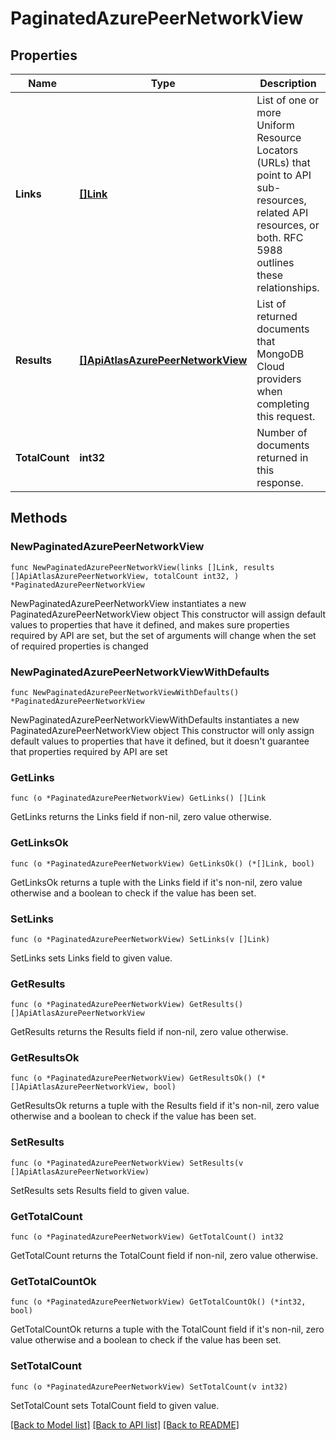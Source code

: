 # PaginatedAzurePeerNetworkView

## Properties

Name | Type | Description | Notes
------------ | ------------- | ------------- | -------------
**Links** | [**[]Link**](Link.md) | List of one or more Uniform Resource Locators (URLs) that point to API sub-resources, related API resources, or both. RFC 5988 outlines these relationships. | [readonly] 
**Results** | [**[]ApiAtlasAzurePeerNetworkView**](ApiAtlasAzurePeerNetworkView.md) | List of returned documents that MongoDB Cloud providers when completing this request. | [readonly] 
**TotalCount** | **int32** | Number of documents returned in this response. | [readonly] 

## Methods

### NewPaginatedAzurePeerNetworkView

`func NewPaginatedAzurePeerNetworkView(links []Link, results []ApiAtlasAzurePeerNetworkView, totalCount int32, ) *PaginatedAzurePeerNetworkView`

NewPaginatedAzurePeerNetworkView instantiates a new PaginatedAzurePeerNetworkView object
This constructor will assign default values to properties that have it defined,
and makes sure properties required by API are set, but the set of arguments
will change when the set of required properties is changed

### NewPaginatedAzurePeerNetworkViewWithDefaults

`func NewPaginatedAzurePeerNetworkViewWithDefaults() *PaginatedAzurePeerNetworkView`

NewPaginatedAzurePeerNetworkViewWithDefaults instantiates a new PaginatedAzurePeerNetworkView object
This constructor will only assign default values to properties that have it defined,
but it doesn't guarantee that properties required by API are set

### GetLinks

`func (o *PaginatedAzurePeerNetworkView) GetLinks() []Link`

GetLinks returns the Links field if non-nil, zero value otherwise.

### GetLinksOk

`func (o *PaginatedAzurePeerNetworkView) GetLinksOk() (*[]Link, bool)`

GetLinksOk returns a tuple with the Links field if it's non-nil, zero value otherwise
and a boolean to check if the value has been set.

### SetLinks

`func (o *PaginatedAzurePeerNetworkView) SetLinks(v []Link)`

SetLinks sets Links field to given value.


### GetResults

`func (o *PaginatedAzurePeerNetworkView) GetResults() []ApiAtlasAzurePeerNetworkView`

GetResults returns the Results field if non-nil, zero value otherwise.

### GetResultsOk

`func (o *PaginatedAzurePeerNetworkView) GetResultsOk() (*[]ApiAtlasAzurePeerNetworkView, bool)`

GetResultsOk returns a tuple with the Results field if it's non-nil, zero value otherwise
and a boolean to check if the value has been set.

### SetResults

`func (o *PaginatedAzurePeerNetworkView) SetResults(v []ApiAtlasAzurePeerNetworkView)`

SetResults sets Results field to given value.


### GetTotalCount

`func (o *PaginatedAzurePeerNetworkView) GetTotalCount() int32`

GetTotalCount returns the TotalCount field if non-nil, zero value otherwise.

### GetTotalCountOk

`func (o *PaginatedAzurePeerNetworkView) GetTotalCountOk() (*int32, bool)`

GetTotalCountOk returns a tuple with the TotalCount field if it's non-nil, zero value otherwise
and a boolean to check if the value has been set.

### SetTotalCount

`func (o *PaginatedAzurePeerNetworkView) SetTotalCount(v int32)`

SetTotalCount sets TotalCount field to given value.



[[Back to Model list]](../README.md#documentation-for-models) [[Back to API list]](../README.md#documentation-for-api-endpoints) [[Back to README]](../README.md)


